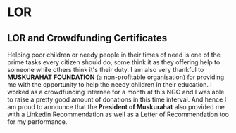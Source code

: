 # LOR
## LOR and Crowdfunding Certificates<br />
Helping poor children or needy people in their times of need is one of the prime tasks every citizen should do, some think it as they offering help to someone while others think it's their duty. I am also very thankful to **MUSKURAHAT FOUNDATION** (a non-profitable organisation) for providing me with the opportunity to help the needy children in their education. I worked as a crowdfunding internee for a month at this NGO and I was able to raise a pretty good amount  of donations in this time interval. And hence I am proud to announce that the **President of Muskurahat** also provided me with a Linkedin Recommendation as well as a Letter of Recommendation too for my performance.
